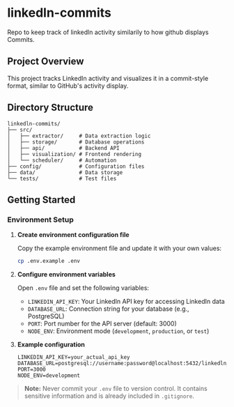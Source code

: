 # linkedln-commits
Repo to keep track of linkedln activity similarily to how github displays Commits.

## Project Overview
This project tracks LinkedIn activity and visualizes it in a commit-style format, similar to GitHub's activity display.

## Directory Structure
```
linkedln-commits/
├── src/
│   ├── extractor/     # Data extraction logic
│   ├── storage/       # Database operations
│   ├── api/           # Backend API
│   ├── visualization/ # Frontend rendering
│   └── scheduler/     # Automation
├── config/            # Configuration files
├── data/              # Data storage
└── tests/             # Test files
```

## Getting Started

### Environment Setup

1. **Create environment configuration file**
   
   Copy the example environment file and update it with your own values:
   ```bash
   cp .env.example .env
   ```

2. **Configure environment variables**
   
   Open `.env` file and set the following variables:
   - `LINKEDIN_API_KEY`: Your LinkedIn API key for accessing LinkedIn data
   - `DATABASE_URL`: Connection string for your database (e.g., PostgreSQL)
   - `PORT`: Port number for the API server (default: 3000)
   - `NODE_ENV`: Environment mode (`development`, `production`, or `test`)

3. **Example configuration**
   ```
   LINKEDIN_API_KEY=your_actual_api_key
   DATABASE_URL=postgresql://username:password@localhost:5432/linkedln_commits
   PORT=3000
   NODE_ENV=development
   ```

> **Note:** Never commit your `.env` file to version control. It contains sensitive information and is already included in `.gitignore`.
